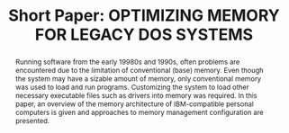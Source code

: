 ---
abstract: Running software from the early 19980s and 1990s, often problems are encountered
  due to the limitation of conventional (base) memory. Even though the system may
  have a sizable amount of memory, only conventional memory was used to load and run
  programs. Customizing the system to load other necessary executable files such as
  drivers into memory was required. In this paper, an overview of the memory architecture
  of IBM-compatible personal computers is given and approaches to memory management
  configuration are presented.
creators:
- de Vries, Denise
date: null
document_url: https://az659834.vo.msecnd.net/eventsairwesteuprod/production-inconference-public/9693bdd66282411cb09bf47324df951e
grand_parent: iPRES
institutions:
- Swinburne University
keywords:
- dos
- memory management
- ibm-compatible
landing_page_url: null
language: eng
layout: publication
license: CC-BY 4.0 International
notes_url: null
parent: iPRES 2022
presentation_url: null
publication_type: short paper
size: null
source_name: iPRES
title: 'Short Paper: OPTIMIZING MEMORY FOR LEGACY DOS SYSTEMS'
year: 2022
---